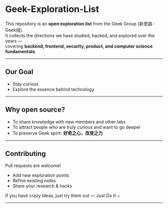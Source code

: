 # Geek-Exploration-List 

This repository is an **open exploration list** from the Geek Group (新思路 · Geek组).  
It collects the directions we have studied, hacked, and explored over the years —  
covering **backend, frontend, security, product, and computer science fundamentals**.  

---

##  Our Goal  

- Stay curious  
- Explore the essence behind technology  

---

##  Why open source?  

-  To share knowledge with new members and other labs  
-  To attract people who are truly curious and want to go deeper  
-  To preserve Geek spirit: **好奇之心，改变之力**  

---

##  Contributing  

Pull requests are welcome!  

- Add new exploration points  
- Refine existing notes  
- Share your research & hacks  

If you have crazy ideas, just try them out — Just Do It ~  

---
